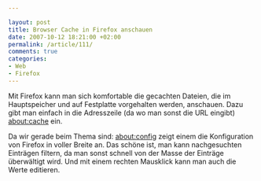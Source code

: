 ```yaml
---

layout: post
title: Browser Cache in Firefox anschauen
date: 2007-10-12 18:21:00 +02:00
permalink: /article/111/
comments: true
categories: 
- Web
- Firefox
---
```


Mit Firefox kann man sich komfortable die gecachten Dateien, die im
Hauptspeicher und auf Festplatte vorgehalten werden, anschauen. Dazu
gibt man einfach in die Adresszeile (da wo man sonst die URL eingibt)
<about:cache> ein.

Da wir gerade beim Thema sind: <about:config> zeigt einem die
Konfiguration von Firefox in voller Breite an. Das schöne ist, man kann
nachgesuchten Einträgen filtern, da man sonst schnell von der Masse der
Einträge überwältigt wird. Und mit einem rechten Mausklick kann man auch
die Werte editieren.
